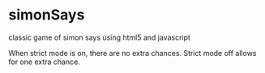 # simonSays
classic game of simon says using html5 and javascript

When strict mode is on, there are no extra chances. Strict mode off allows for one extra chance.



